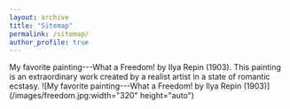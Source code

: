 ```yaml
---
layout: archive
title: "Sitemap"
permalink: /sitemap/
author_profile: true
---
```



My favorite painting---What a Freedom! by Ilya Repin (1903). This painting is an extraordinary work created by a realist artist in a state of romantic ecstasy.
![My favorite painting---What a Freedom! by Ilya Repin (1903)](/images/freedom.jpg:width="320" height="auto")


